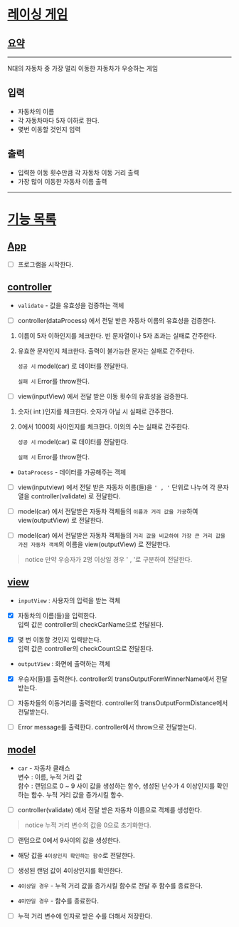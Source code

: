 # [레이싱 게임](#레이싱-게임)
## [요약](#요약)
***
N대의 자동차 중 가장 멀리 이동한 자동차가 우승하는 게임

## 입력
- 자동차의 이름
- 각 자동차마다 5자 이하로 한다.
- 몇번 이동할 것인지 입력
## 출력
- 입력한 이동 횟수만큼 각 자동차 이동 거리 출력
- 가장 많이 이동한 자동차 이름 출력


---
# [기능 목록](#기능-목록)
## [App](#app-클래스)

- [ ] 프로그램을 시작한다.

## [controller](#controller)
- `validate` - 값을 유효성을 검증하는 객체

- [ ] controller(dataProcess) 에서 전달 받은 자동차 이름의 유효성을 검증한다.<br>
1. 이름이 5자 이하인지를 체크한다. 빈 문자열이나 5자 초과는 실패로 간주한다.
2. 유효한 문자인지 체크한다. 출력이 불가능한 문자는 실패로 간주한다.<br>

    `성공 시` model(car) 로 데이터를 전달한다.

    `실패 시` Error를 throw한다.<br>

- [ ] view(inputView) 에서 전달 받은 이동 횟수의 유효성을 검증한다.<br>
1. 숫자( int )인지를 체크한다. 숫자가 아닐 시 실패로 간주한다.
2. 0에서 1000회 사이인지를 체크한다. 이외의 수는 실패로 간주한다.

    `성공 시` model(car) 로 데이터를 전달한다.

    `실패 시` Error를 throw한다.<br>

- `DataProcess` - 데이터를 가공해주는 객체

- [ ] view(inputview) 에서 전달 받은 자동차 이름(들)을 `' , '` 단위로 나누어 각 문자열을 controller(validate) 로 전달한다.

- [ ] model(car) 에서 전달받은 자동차 객체들의 `이름과 거리 값을 가공`하여 view(outputView) 로 전달한다.

- [ ] model(car) 에서 전달받은 자동차 객체들의 `거리 값을 비교하여 가장 큰 거리 값을 가진 자동차 객체`의 이름을 view(outputView) 로 전달한다.
> notice 만약 우승자가 2명 이상일 경우 ' , '로 구분하여 전달한다.


## [view](#view)
- `inputView` : 사용자의 입력을 받는 객체

- [x] 자동차의 이름(들)을 입력한다.<br> 입력 값은 controller의 checkCarName으로 전달된다.

- [x] 몇 번 이동할 것인지 입력받는다.<br> 입력 값은 controller의 checkCount으로 전달된다.


- `outputView` : 화면에 출력하는 객체

- [x] 우승자(들)를 출력한다. controller의 transOutputFormWinnerName에서 전달받는다.

- [ ] 자동차들의 이동거리를 출력한다. controller의 transOutputFormDistance에서 전달받는다.

- [ ] Error message를 출력한다. controller에서 throw으로 전달받는다.

## [model](#model)
- `car` - 자동차 클래스<br>
변수 : 이름, 누적 거리 값<br>
함수 : 랜덤으로 0 ~ 9 사이 값을 생성하는 함수, 생성된 난수가 4 이상인지를 확인하는 함수. 누적 거리 값을 증가시킬 함수.

- [ ] controller(validate) 에서 전달 받은 자동차 이름으로 객체를 생성한다.
> notice 누적 거리 변수의 값을 0으로 초기화한다.

- [ ] 랜덤으로 0에서 9사이의 값을 생성한다.

- 해당 값을 `4이상인지 확인하는 함수`로 전달한다.

- [ ] 생성된 랜덤 값이 4이상인지를 확인한다.

- `4이상일 경우` - 누적 거리 값을 증가시킬 함수로 전달 후 함수를 종료한다.

- `4미만일 경우` - 함수를 종료한다.

- [ ] 누적 거리 변수에 인자로 받은 수를 더해서 저장한다.